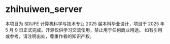 ﻿# zhihuiwen_server
本项目为 SDUFE 计算机科学与技术专业 2025 届本科毕业设计，项目于 2025 年 5 月 9 日正式完成。开源仅供学习交流使用，禁止用于任何商业用途。 如有引用或参考，请注明出处，尊重作者的知识产权。

